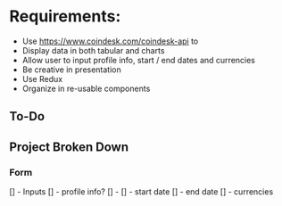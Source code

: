 # Requirements:
* Use https://www.coindesk.com/coindesk-api to
* Display data in both tabular and charts
* Allow user to input profile info, start / end dates and currencies
* Be creative in presentation
* Use Redux
* Organize in re-usable components

## To-Do

## Project Broken Down

### Form
[] - Inputs
    [] - profile info?
        [] - 
    [] - start date
    [] - end date
    [] - currencies